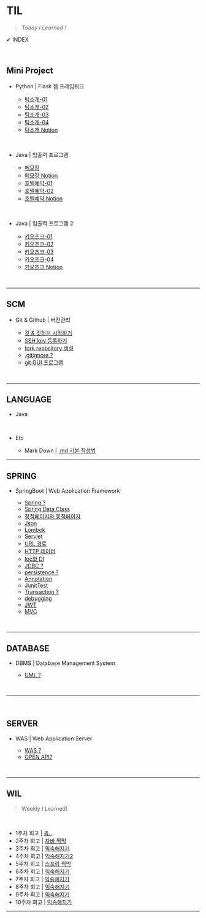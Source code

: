 # **TIL**

>*Today I Learned !*

✔ INDEX

</br>

## **Mini Project**

- Python | Flask 웹 프레임워크

  - [팀소개-01](/PROJECT/MiniProject/aboutTeam/20230515_firstTIL.md)
  - [팀소개-02](/PROJECT/MiniProject/aboutTeam/20230516_conflict.md)
  - [팀소개-03](/PROJECT/MiniProject/aboutTeam/20230517_jinja2Template.md)
  - [팀소개-04](/PROJECT/MiniProject/aboutTeam/20230518_uri_url_get_post.md)
  - [팀소개 Notion](https://www.notion.so/verdureko/9c2a878dd2f2429795c4371264b5c4f7)

</br>

- Java | 입출력 프로그램

  - [메모장](/PROJECT/MiniProject/javaProgram/20230605_size().md)
  - [메모장 Notion](https://www.notion.so/verdureko/7ef1f56d196e4a5196ece6261f1ec774)
  - [호텔예약-01](/PROJECT/MiniProject/javaProgram/20230607_infinity_loof.md)
  - [호텔예약-02](/PROJECT/MiniProject/javaProgram/20230609_util_package.md)
  - [호텔예약 Notion](https://www.notion.so/verdureko/939764c9e82240a1b38d75d7ea7a4815)

</br>
  
- Java | 입출력 프로그램 2

  - [키오츠크-01](/PROJECT/SoloProject/20230529_enum.md)
  - [키오츠크-02](/PROJECT/SoloProject/20230530_printf.md)
  - [키오츠크-03](/PROJECT/SoloProject/20230531_getter_setter.md)
  - [키오츠크-04](/PROJECT/SoloProject/20230601_kiosk.md)
  - [키오츠크 Notion](https://www.notion.so/verdureko/8b75e8e45e78406ba59435439d923946)

</br>

---

## **SCM**

- Git & Github | 버전관리

  - [깃 & 깃허브 시작하기](/SCM/20230524_git_github.md)
  - [SSH key 등록하기](/SCM/20230516_sshKey.md)
  - [fork repository 생성](/SCM/20230516_sshKey.md)
  - [.gitignore ?](/SCM/20230608_git_ignore.md)
  - [git GUI 프로그램](/SCM/20230620_fork.md)

</br>

---

## **LANGUAGE**

- Java
<!-- 
  - 자바기초 | [Basic](/LANGUAGE/JAVA/basic/)
  - 객체지향 | [OOP](/LANGUAGE/JAVA/OOP/)
  - 코딩테스트 | [Basic](/LANGUAGE/JAVA/codingTest)
  - 알고리즘 | [Algorithm](/LANGUAGE/JAVA) -->

</br>

- Etc

  - Mark Down | [.md 기본 작성법](/LANGUAGE/20230518_markDown.md)

---

## **SPRING**

- SpringBoot | Web Application Framework

  - [Spring ?](/SPRING/20230612_spring_basic.md)
  - [Spring Data Class](/SPRING/20230627_data_class.md)
  - [정적페이지와 동적페이지](/SPRING/20230615_thymeleaf.md)
  - [Json](/SPRING/20230613_jackson.md)
  - [Lombok](/SPRING/20230613_lombok.md)
  - [Servlet](/SPRING/20230615_servlet.md)
  - [URL 경로](/SPRING/20230613_pathVariable_requestParam.md)
  - [HTTP 데이터](/SPRING/20230613_modelAttribute_requestBody.md)
  - [Ioc와 DI](/SPRING/20230615_Ioc_DI.md)
  - [JDBC ?](/SPRING/20230615_JDBC.md)
  - [persistence ?](/SPRING/20230615_persistence.md)
  - [Annotation](/SPRING/20230615_annotation.md)
  - [JunitTest](/SPRING/20230613_JunitTest.md)
  - [Transaction ?](/SPRING/20230622_transaction.md)
  - [debugging](/SPRING/20230615_debugging.md)
  - [JWT](/SPRING/20230626_jwt.md)
  - [MVC](/SPRING/20230726_Servlet_JSP_Sample.md)

</br>

---

## **DATABASE**

- DBMS | Database Management System

  - [UML ?](/DATABASE/20230629_UML.md)

</br>

---

</br>

## **SERVER**

- WAS | Web Application Server

  - [WAS ?](/SERVER/20230613_WAS.md)
  <!-- - [Servlet ?](/SERVER/20230613_ApatchTomcat.md) -->
  <!-- - [HTTP ?](/SERVER) -->
  - [OPEN API?](/OPENAPI/20230628_naver_open_api.md)

</br>

---

## **WIL**

>Weekly I Learned!

</br>

- 1주차 회고 | [음..](/WIL/20230521_weekly_I_Learned.md)
- 2주차 회고 | [자바 찍먹](/WIL/20230528_weekly_I_Learned.md)
- 3주차 회고 | [익숙해지기](/WIL/20230603_weekly_I_Learned.md)
- 4주차 회고 | [익숙해지기2](/WIL/20230611_weekly_I_Learned.md)
- 5주차 회고 | [스프링 찍먹](/WIL/20230618_weekly_I_Learned.md)
- 6주차 회고 | [익숙해지기](/WIL/20230625_weekly_I_Learned.md)
- 7주차 회고 | [익숙해지기](/WIL/20230702_weekly_I_Learned.md)
- 8주차 회고 | [익숙해지기](/WIL/20230709_weekly_I_Learned.md)
- 9주차 회고 | [익숙해지기](/WIL/20230715_weekly_I_Learned.md)
- 10주차 회고 | [익숙해지기](/WIL/20230729_weekly_I_Learned.md)

---
